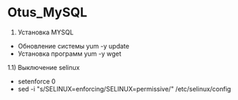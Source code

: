 # Otus_MySQL
1. Установка MYSQL
- Обновление системы yum -y update
- Установка программ yum -y wget

1.1) Выключение selinux
- setenforce 0
- sed -i "s/SELINUX=enforcing/SELINUX=permissive/" /etc/selinux/config
